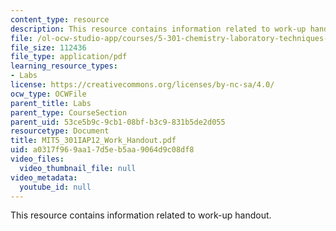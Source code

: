 ```yaml
---
content_type: resource
description: This resource contains information related to work-up handout.
file: /ol-ocw-studio-app/courses/5-301-chemistry-laboratory-techniques-january-iap-2012/a0317f969aa17d5eb5aa9064d9c08df8_MIT5_301IAP12_Work_Handout.pdf
file_size: 112436
file_type: application/pdf
learning_resource_types:
- Labs
license: https://creativecommons.org/licenses/by-nc-sa/4.0/
ocw_type: OCWFile
parent_title: Labs
parent_type: CourseSection
parent_uid: 53ce5b9c-9cb1-08bf-b3c9-831b5de2d055
resourcetype: Document
title: MIT5_301IAP12_Work_Handout.pdf
uid: a0317f96-9aa1-7d5e-b5aa-9064d9c08df8
video_files:
  video_thumbnail_file: null
video_metadata:
  youtube_id: null
---
```

This resource contains information related to work-up handout.